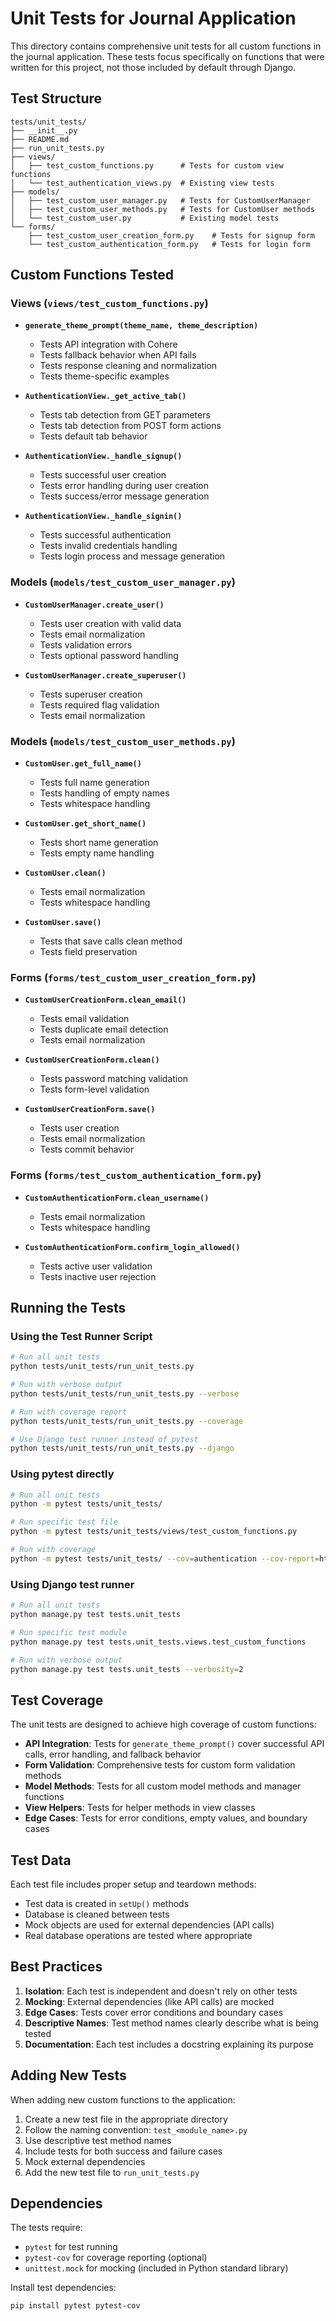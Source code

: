 # Unit Tests for Journal Application

This directory contains comprehensive unit tests for all custom functions in the journal application. These tests focus specifically on functions that were written for this project, not those included by default through Django.

## Test Structure

```
tests/unit_tests/
├── __init__.py
├── README.md
├── run_unit_tests.py
├── views/
│   ├── test_custom_functions.py      # Tests for custom view functions
│   └── test_authentication_views.py  # Existing view tests
├── models/
│   ├── test_custom_user_manager.py   # Tests for CustomUserManager
│   ├── test_custom_user_methods.py   # Tests for CustomUser methods
│   └── test_custom_user.py           # Existing model tests
└── forms/
    ├── test_custom_user_creation_form.py    # Tests for signup form
    └── test_custom_authentication_form.py   # Tests for login form
```

## Custom Functions Tested

### Views (`views/test_custom_functions.py`)
- **`generate_theme_prompt(theme_name, theme_description)`**
  - Tests API integration with Cohere
  - Tests fallback behavior when API fails
  - Tests response cleaning and normalization
  - Tests theme-specific examples

- **`AuthenticationView._get_active_tab()`**
  - Tests tab detection from GET parameters
  - Tests tab detection from POST form actions
  - Tests default tab behavior

- **`AuthenticationView._handle_signup()`**
  - Tests successful user creation
  - Tests error handling during user creation
  - Tests success/error message generation

- **`AuthenticationView._handle_signin()`**
  - Tests successful authentication
  - Tests invalid credentials handling
  - Tests login process and message generation

### Models (`models/test_custom_user_manager.py`)
- **`CustomUserManager.create_user()`**
  - Tests user creation with valid data
  - Tests email normalization
  - Tests validation errors
  - Tests optional password handling

- **`CustomUserManager.create_superuser()`**
  - Tests superuser creation
  - Tests required flag validation
  - Tests email normalization

### Models (`models/test_custom_user_methods.py`)
- **`CustomUser.get_full_name()`**
  - Tests full name generation
  - Tests handling of empty names
  - Tests whitespace handling

- **`CustomUser.get_short_name()`**
  - Tests short name generation
  - Tests empty name handling

- **`CustomUser.clean()`**
  - Tests email normalization
  - Tests whitespace handling

- **`CustomUser.save()`**
  - Tests that save calls clean method
  - Tests field preservation

### Forms (`forms/test_custom_user_creation_form.py`)
- **`CustomUserCreationForm.clean_email()`**
  - Tests email validation
  - Tests duplicate email detection
  - Tests email normalization

- **`CustomUserCreationForm.clean()`**
  - Tests password matching validation
  - Tests form-level validation

- **`CustomUserCreationForm.save()`**
  - Tests user creation
  - Tests email normalization
  - Tests commit behavior

### Forms (`forms/test_custom_authentication_form.py`)
- **`CustomAuthenticationForm.clean_username()`**
  - Tests email normalization
  - Tests whitespace handling

- **`CustomAuthenticationForm.confirm_login_allowed()`**
  - Tests active user validation
  - Tests inactive user rejection

## Running the Tests

### Using the Test Runner Script
```bash
# Run all unit tests
python tests/unit_tests/run_unit_tests.py

# Run with verbose output
python tests/unit_tests/run_unit_tests.py --verbose

# Run with coverage report
python tests/unit_tests/run_unit_tests.py --coverage

# Use Django test runner instead of pytest
python tests/unit_tests/run_unit_tests.py --django
```

### Using pytest directly
```bash
# Run all unit tests
python -m pytest tests/unit_tests/

# Run specific test file
python -m pytest tests/unit_tests/views/test_custom_functions.py

# Run with coverage
python -m pytest tests/unit_tests/ --cov=authentication --cov-report=html
```

### Using Django test runner
```bash
# Run all unit tests
python manage.py test tests.unit_tests

# Run specific test module
python manage.py test tests.unit_tests.views.test_custom_functions

# Run with verbose output
python manage.py test tests.unit_tests --verbosity=2
```

## Test Coverage

The unit tests are designed to achieve high coverage of custom functions:

- **API Integration**: Tests for `generate_theme_prompt()` cover successful API calls, error handling, and fallback behavior
- **Form Validation**: Comprehensive tests for custom form validation methods
- **Model Methods**: Tests for all custom model methods and manager functions
- **View Helpers**: Tests for helper methods in view classes
- **Edge Cases**: Tests for error conditions, empty values, and boundary cases

## Test Data

Each test file includes proper setup and teardown methods:
- Test data is created in `setUp()` methods
- Database is cleaned between tests
- Mock objects are used for external dependencies (API calls)
- Real database operations are tested where appropriate

## Best Practices

1. **Isolation**: Each test is independent and doesn't rely on other tests
2. **Mocking**: External dependencies (like API calls) are mocked
3. **Edge Cases**: Tests cover error conditions and boundary cases
4. **Descriptive Names**: Test method names clearly describe what is being tested
5. **Documentation**: Each test includes a docstring explaining its purpose

## Adding New Tests

When adding new custom functions to the application:

1. Create a new test file in the appropriate directory
2. Follow the naming convention: `test_<module_name>.py`
3. Use descriptive test method names
4. Include tests for both success and failure cases
5. Mock external dependencies
6. Add the new test file to `run_unit_tests.py`

## Dependencies

The tests require:
- `pytest` for test running
- `pytest-cov` for coverage reporting (optional)
- `unittest.mock` for mocking (included in Python standard library)

Install test dependencies:
```bash
pip install pytest pytest-cov
``` 